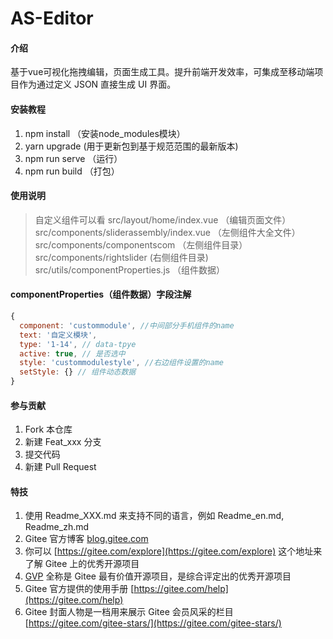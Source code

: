 # AS-Editor

#### 介绍
基于vue可视化拖拽编辑，页面生成工具。提升前端开发效率，可集成至移动端项目作为通过定义 JSON 直接生成 UI 界面。


#### 安装教程

1.  npm install    （安装node_modules模块）
2.  yarn upgrade   (用于更新包到基于规范范围的最新版本)
3.  npm run serve  （运行） 
4.  npm run build  （打包）

#### 使用说明

> 自定义组件可以看 
  src/layout/home/index.vue               （编辑页面文件）
  src/components/sliderassembly/index.vue （左侧组件大全文件）
  src/components/componentscom            （左侧组件目录）
  src/components/rightslider               (右侧组件目录)
  src/utils/componentProperties.js         （组件数据）

#### componentProperties（组件数据）字段注解

```js
{
  component: 'custommodule', //中间部分手机组件的name
  text: '自定义模块',
  type: '1-14', // data-tpye
  active: true, // 是否选中
  style: 'custommodulestyle', //右边组件设置的name
  setStyle: {} // 组件动态数据
}
```

#### 参与贡献

1.  Fork 本仓库
2.  新建 Feat_xxx 分支
3.  提交代码
4.  新建 Pull Request


#### 特技

1.  使用 Readme\_XXX.md 来支持不同的语言，例如 Readme\_en.md, Readme\_zh.md
2.  Gitee 官方博客 [blog.gitee.com](https://blog.gitee.com)
3.  你可以 [https://gitee.com/explore](https://gitee.com/explore) 这个地址来了解 Gitee 上的优秀开源项目
4.  [GVP](https://gitee.com/gvp) 全称是 Gitee 最有价值开源项目，是综合评定出的优秀开源项目
5.  Gitee 官方提供的使用手册 [https://gitee.com/help](https://gitee.com/help)
6.  Gitee 封面人物是一档用来展示 Gitee 会员风采的栏目 [https://gitee.com/gitee-stars/](https://gitee.com/gitee-stars/)
